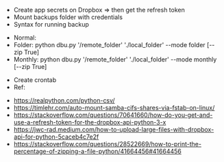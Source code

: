 * Create app secrets on Dropbox => then get the refresh token
* Mount backups folder with credentials
* Syntax for running backup
- Normal:
- Folder: python dbu.py '/remote_folder' './local_folder' --mode folder [--zip True]
- Monthly: python dbu.py '/remote_folder' './local_folder' --mode monthly [--zip True]

* Create crontab
* Ref:
- https://realpython.com/python-csv/
- https://timlehr.com/auto-mount-samba-cifs-shares-via-fstab-on-linux/
- https://stackoverflow.com/questions/70641660/how-do-you-get-and-use-a-refresh-token-for-the-dropbox-api-python-3-x
- https://jwc-rad.medium.com/how-to-upload-large-files-with-dropbox-api-for-python-5caceb4c7e2f
- https://stackoverflow.com/questions/28522669/how-to-print-the-percentage-of-zipping-a-file-python/41664456#41664456
